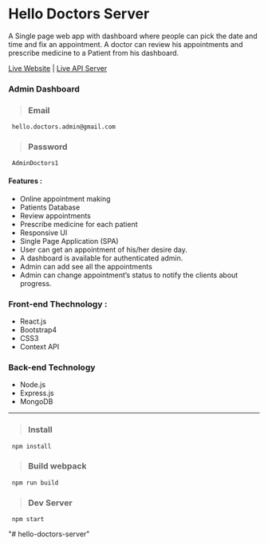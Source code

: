 # Hello Doctors Server

A Single page web app with dashboard  where people can pick the date and time and fix an appointment. A doctor can review his appointments and prescribe medicine to a Patient from his dashboard.

[Live Website](https://hello-doctors-528fc.web.app/) | [Live API Server](https://hello-doctors.herokuapp.com/)

### Admin Dashboard

> ### Email
``` 
 hello.doctors.admin@gmail.com
```
> ### Password
``` 
 AdminDoctors1
```

#### Features :
* Online appointment making
* Patients Database
* Review appointments
* Prescribe medicine for each patient
* Responsive UI
* Single Page Application (SPA)
* User can get an appointment of his/her desire day.
* A dashboard is available for authenticated admin.
* Admin can add see all the appointments
* Admin can change appointment’s status to notify the clients about progress.

### Front-end Thechnology : 
* React.js
* Bootstrap4
* CSS3
* Context API

### Back-end Technology
* Node.js
* Express.js
* MongoDB

<hr>

> ### Install
``` 
 npm install
```
> ### Build webpack
``` 
 npm run build
```
> ### Dev Server

``` 
 npm start
```
"# hello-doctors-server" 
